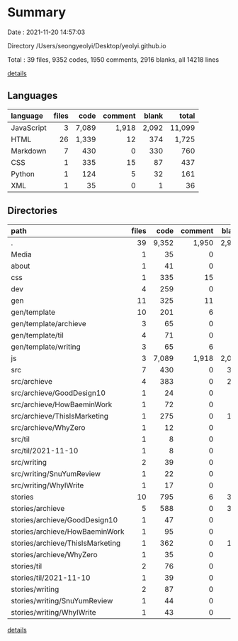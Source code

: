 # Summary

Date : 2021-11-20 14:57:03

Directory /Users/seongyeolyi/Desktop/yeolyi.github.io

Total : 39 files,  9352 codes, 1950 comments, 2916 blanks, all 14218 lines

[details](details.md)

## Languages
| language | files | code | comment | blank | total |
| :--- | ---: | ---: | ---: | ---: | ---: |
| JavaScript | 3 | 7,089 | 1,918 | 2,092 | 11,099 |
| HTML | 26 | 1,339 | 12 | 374 | 1,725 |
| Markdown | 7 | 430 | 0 | 330 | 760 |
| CSS | 1 | 335 | 15 | 87 | 437 |
| Python | 1 | 124 | 5 | 32 | 161 |
| XML | 1 | 35 | 0 | 1 | 36 |

## Directories
| path | files | code | comment | blank | total |
| :--- | ---: | ---: | ---: | ---: | ---: |
| . | 39 | 9,352 | 1,950 | 2,916 | 14,218 |
| Media | 1 | 35 | 0 | 1 | 36 |
| about | 1 | 41 | 0 | 3 | 44 |
| css | 1 | 335 | 15 | 87 | 437 |
| dev | 4 | 259 | 0 | 12 | 271 |
| gen | 11 | 325 | 11 | 48 | 384 |
| gen/template | 10 | 201 | 6 | 16 | 223 |
| gen/template/archieve | 3 | 65 | 0 | 6 | 71 |
| gen/template/til | 4 | 71 | 0 | 5 | 76 |
| gen/template/writing | 3 | 65 | 6 | 5 | 76 |
| js | 3 | 7,089 | 1,918 | 2,092 | 11,099 |
| src | 7 | 430 | 0 | 330 | 760 |
| src/archieve | 4 | 383 | 0 | 289 | 672 |
| src/archieve/GoodDesign10 | 1 | 24 | 0 | 21 | 45 |
| src/archieve/HowBaeminWork | 1 | 72 | 0 | 69 | 141 |
| src/archieve/ThisIsMarketing | 1 | 275 | 0 | 190 | 465 |
| src/archieve/WhyZero | 1 | 12 | 0 | 9 | 21 |
| src/til | 1 | 8 | 0 | 1 | 9 |
| src/til/2021-11-10 | 1 | 8 | 0 | 1 | 9 |
| src/writing | 2 | 39 | 0 | 40 | 79 |
| src/writing/SnuYumReview | 1 | 22 | 0 | 33 | 55 |
| src/writing/WhyIWrite | 1 | 17 | 0 | 7 | 24 |
| stories | 10 | 795 | 6 | 339 | 1,140 |
| stories/archieve | 5 | 588 | 0 | 304 | 892 |
| stories/archieve/GoodDesign10 | 1 | 47 | 0 | 24 | 71 |
| stories/archieve/HowBaeminWork | 1 | 95 | 0 | 72 | 167 |
| stories/archieve/ThisIsMarketing | 1 | 362 | 0 | 193 | 555 |
| stories/archieve/WhyZero | 1 | 35 | 0 | 12 | 47 |
| stories/til | 2 | 76 | 0 | 6 | 82 |
| stories/til/2021-11-10 | 1 | 39 | 0 | 4 | 43 |
| stories/writing | 2 | 87 | 0 | 26 | 113 |
| stories/writing/SnuYumReview | 1 | 44 | 0 | 17 | 61 |
| stories/writing/WhyIWrite | 1 | 43 | 0 | 9 | 52 |

[details](details.md)